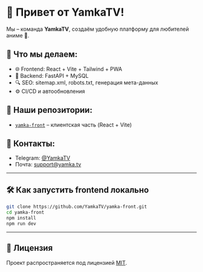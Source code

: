# 👋 Привет от YamkaTV!

Мы – команда **YamkaTV**, создаём удобную платформу для любителей аниме 🎥.

## 🚀 Что мы делаем:
- 🌐 Frontend: React + Vite + Tailwind + PWA
- 🧠 Backend: FastAPI + MySQL
- 🔍 SEO: sitemap.xml, robots.txt, генерация мета-данных
- ⚙️ CI/CD и автообновления

## 📂 Наши репозитории:
- [`yamka-front`](https://github.com/YamkaTV/yamka-front) – клиентская часть (React + Vite)

## 📌 Контакты:
- Telegram: [@YamkaTV](https://t.me/YamkaTV)
- Почта: support@yamka.tv

---

## 🛠 Как запустить frontend локально

```bash
git clone https://github.com/YamkaTV/yamka-front.git
cd yamka-front
npm install
npm run dev
```

---

## 🔐 Лицензия

Проект распространяется под лицензией [MIT](https://github.com/YamkaTV/.github/blob/598cf82bf5f4cbffc66774f623d626011c572d66/LICENSE).
